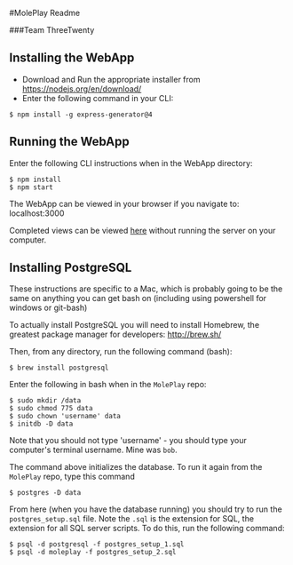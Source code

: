 #MolePlay Readme  

###Team ThreeTwenty


## Installing the WebApp

  * Download and Run the appropriate installer from https://nodejs.org/en/download/
  * Enter the following command in your CLI:
  ```
  $ npm install -g express-generator@4
  ```
  
  
## Running the WebApp

  Enter the following CLI instructions when in the WebApp directory:
  ```
  $ npm install
  $ npm start
  ```
  
  The WebApp can be viewed in your browser if you navigate to: localhost:3000
  

Completed views can be viewed [here](https://tranquil-eyrie-6820.herokuapp.com/devsitemap) without running the server on your computer.

## Installing PostgreSQL

  These instructions are specific to a Mac, which is probably going to be the same on anything you can get bash on (including using powershell for windows or git-bash)

  To actually install PostgreSQL you will need to install Homebrew, the greatest package manager for developers: http://brew.sh/

  Then, from any directory, run the following command (bash):
  ```
  $ brew install postgresql
  ```

  Enter the following in bash when in the `MolePlay` repo:
  ```
  $ sudo mkdir /data
  $ sudo chmod 775 data
  $ sudo chown 'username' data
  $ initdb -D data
  ```

  Note that you should not type 'username' - you should type your computer's terminal username. Mine was `bob`.

  The command above initializes the database. To run it again from the `MolePlay` repo, type this command

  ```
  $ postgres -D data
  ```

  From here (when you have the database running) you should try to run the `postgres_setup.sql` file. Note the `.sql` is the extension for SQL, the extension for all SQL server scripts. To do this, run the following command:

  ```
  $ psql -d postgresql -f postgres_setup_1.sql
  $ psql -d moleplay -f postgres_setup_2.sql
  ```
